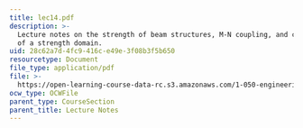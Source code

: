 ```yaml
---
title: lec14.pdf
description: >-
  Lecture notes on the strength of beam structures, M-N coupling, and convexity
  of a strength domain.
uid: 28c62a7d-4fc9-416c-e49e-3f08b3f5b650
resourcetype: Document
file_type: application/pdf
file: >-
  https://open-learning-course-data-rc.s3.amazonaws.com/1-050-engineering-mechanics-i-fall-2007/28c62a7d4fc9416ce49e3f08b3f5b650_lec14.pdf
ocw_type: OCWFile
parent_type: CourseSection
parent_title: Lecture Notes
---
```


